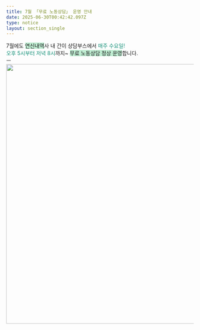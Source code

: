 ```yaml
---
title: 7월 「무료 노동상담」 운영 안내
date: 2025-06-30T00:42:42.097Z
type: notice
layout: section_single
---
```

<p>7월에도 <span style="background-color: #bfedd2;">연신내역</span>사 내 간이 상담부스에서 <span style="color: #169179;">매주 수요일!</span><br /><span style="color: #169179;">오후 5시부터 저녁 8시</span>까지~ <span style="background-color: #bfedd2;">무료 노동상담 정상 운영</span>합니다.<br />ㅡ<br /><img src="https://drive.tiny.cloud/1/engl1s97gj9hrxpoa7eh7z5f05ozxfm1box3nxkh4j7a43ei/bc01df47-1e29-414d-8ae6-f5d2d2f48e31" alt="" width="700" height="700" /></p>
<p>&nbsp;</p>
<p>&nbsp;</p>
<p>&nbsp;</p>